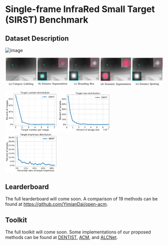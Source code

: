 Single-frame InfraRed Small Target (SIRST) Benchmark
==============

## Dataset Description

![image](./gallery.png)

![annotation](./annotation.png)

<div>
<img src=https://raw.githubusercontent.com/YimianDai/imgbed/master/github/sirst/BMFPN_DENTIST_Target_Number.png width=33%>
<img src=https://raw.githubusercontent.com/YimianDai/imgbed/master/github/sirst/BMFPN_DENTIST_Size_Ratios.png width=33%>
<img src=https://raw.githubusercontent.com/YimianDai/imgbed/master/github/sirst/BMFPN_DENTIST_Brightness_Ratios.png width=33%>
</div>

## Learderboard

The full learderboard will come soon. 
A comparison of 19 methods can be found at <https://github.com/YimianDai/open-acm>.

## Toolkit

The full toolkit will come soon. 
Some implementations of our proposed methods can be found at [DENTIST](https://github.com/YimianDai/DENTIST), [ACM](https://github.com/YimianDai/open-acm), and [ALCNet](https://github.com/YimianDai/open-alcnet).
